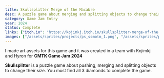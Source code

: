 ```yaml
---
title: Skullsplitter Merge of the Macabre
desc: A puzzle game about merging and splitting objects to change their size
category: Game Jam Entry
year: 2024
status: Complete
links: {"itch.io": "https://kojimkj.itch.io/skullsplitter-merge-of-the-macabre"}
images: ["/assets/sprites/projects/ps_ssmotm_1.png", "/assets/sprites/projects/ps_ssmotm_2.png"]
---
```

I made art assets for this game and it was created in a team with Kojimkj and Hyron for **GMTK Game Jam 2024**

**Skullsplitter** is a puzzle game about pushing, merging and splitting objects to change their size. You must find all 3 diamonds to complete the game.
